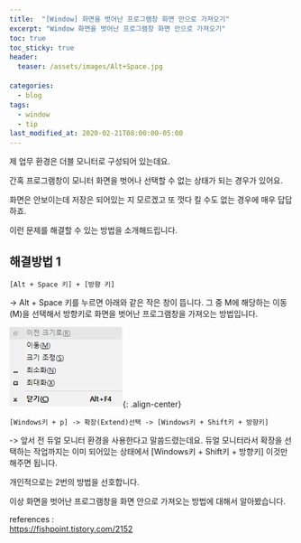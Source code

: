 ```yaml
---
title:  "[Window] 화면을 벗어난 프로그램창 화면 안으로 가져오기"
excerpt: "Window 화면을 벗어난 프로그램창 화면 안으로 가져오기"
toc: true
toc_sticky: true
header:
  teaser: /assets/images/Alt+Space.jpg

categories:
  - blog
tags:
  - window
  - tip
last_modified_at: 2020-02-21T08:00:00-05:00
---
```


제 업무 환경은 더블 모니터로 구성되어 있는데요.

간혹 프로그램창이 모니터 화면을 벗어나 선택할 수 없는 상태가 되는 경우가 있어요.

화면은 안보이는데 저장은 되어있는 지 모르겠고 또 껏다 킬 수도 없는 경우에 매우 답답하죠. 

이런 문제를 해결할 수 있는 방법을 소개해드립니다.

## 해결방법 1

```
[Alt + Space 키] + [방향 키]
```

-> Alt + Space 키를 누르면 아래와 같은 작은 창이 뜹니다. 
그 중 M에 해당하는 이동(M)을 선택해서 방향키로 화면을 벗어난 프로그램창을 가져오는 방법입니다.

![Alt+Space](../../assets/images/Alt+Space.jpg){: .align-center}

```
[Windows키 + p] -> 확장(Extend)선택 -> [Windows키 + Shift키 + 방향키]
```

-> 앞서 전 듀얼 모니터 환경을 사용한다고 말씀드렸는데요. 듀얼 모니터라서 확장을 선택하는 작업까지는 이미 되어있는 상태에서 [Windows키 + Shift키 + 방향키] 이것만 해주면 됩니다. 



개인적으로는 2번의 방법을 선호합니다.

이상 화면을 벗어난 프로그램창을 화면 안으로 가져오는 방법에 대해서 알아봤습니다.




references :  
<https://fishpoint.tistory.com/2152>


